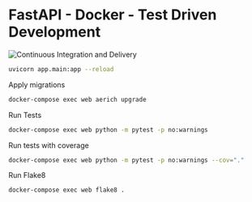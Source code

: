# FastAPI - Docker - Test Driven Development

![Continuous Integration and Delivery](https://github.com/antoniovmonge/fastapi-tdd/workflows/Continuous%20Integration%20and%20Delivery/badge.svg?branch=master)

```bash
uvicorn app.main:app --reload
```

Apply migrations

```bash
docker-compose exec web aerich upgrade
```

Run Tests

```bash
docker-compose exec web python -m pytest -p no:warnings
```

Run tests with coverage

```bash
docker-compose exec web python -m pytest -p no:warnings --cov="."
```

Run Flake8

```bash
docker-compose exec web flake8 .
```
